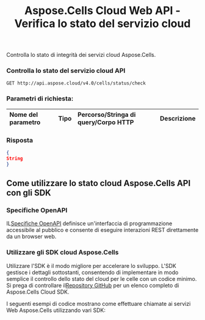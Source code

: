 ﻿---
title: Aspose.Cells Cloud Web API - Verifica lo stato del servizio cloud
second_title: Documen
ArticleTitle: Aspose.Cells Cloud Health Chec
linktitle: Controlla lo stato del servizio cloud
type: docs
url: /it/check-cloud-service-health/
keywords: cloud service health, Aspose.Cells, API status check, service monitoring, Excel API, REST API, health metrics, system availabilit
description: Monitora lo stato di integrità del servizio cloud Aspose.Cells con metriche in tempo reale e approfondimenti operativi
weight: 100
kwords: Excel, Office Cloud, REST API, Foglio di calcolo, PDF, CSV, Json, Markdown, stato di integrità, disponibilità del servizio, metrica delle prestazioni
---
Controlla lo stato di integrità dei servizi cloud Aspose.Cells.

### **Controlla lo stato del servizio cloud API**

```
GET http://api.aspose.cloud/v4.0/cells/status/check
```

### **Parametri di richiesta:**

| Nome del parametro| Tipo| Percorso/Stringa di query/Corpo HTTP| Descrizione|
|:- |:- |:- |:- |

### **Risposta**

```json
{
String
}
```

## Come utilizzare lo stato cloud Aspose.Cells API con gli SDK

### Specifiche OpenAPI

 IL[Specifiche OpenAPI](https://reference.aspose.cloud/cells/#/CellsStatusController/CheckCloudServiceHealth) definisce un'interfaccia di programmazione accessibile al pubblico e consente di eseguire interazioni REST direttamente da un browser web.

### Utilizzare gli SDK cloud Aspose.Cells

Utilizzare l'SDK è il modo migliore per accelerare lo sviluppo. L'SDK gestisce i dettagli sottostanti, consentendo di implementare in modo semplice il controllo dello stato del cloud per le celle con un codice minimo.
 Si prega di controllare il[Repository GitHub](https://github.com/aspose-cells-cloud) per un elenco completo di Aspose.Cells Cloud SDK.

I seguenti esempi di codice mostrano come effettuare chiamate ai servizi Web Aspose.Cells utilizzando vari SDK:
